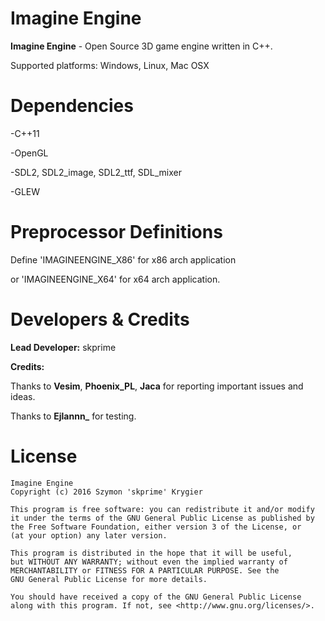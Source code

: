 # Imagine Engine #

**Imagine Engine** - Open Source 3D game engine written in C++.

Supported platforms: Windows, Linux, Mac OSX

# Dependencies #

-C++11

-OpenGL

-SDL2, SDL2_image, SDL2_ttf, SDL_mixer

-GLEW

# Preprocessor Definitions #

Define 'IMAGINEENGINE_X86' for x86 arch application

or 'IMAGINEENGINE_X64' for x64 arch application.

# Developers & Credits #

**Lead Developer:** skprime

**Credits:**

Thanks to **Vesim**, **Phoenix_PL**, **Jaca** for reporting important issues and ideas.

Thanks to **Ejlannn_** for testing.

# License #

	Imagine Engine
	Copyright (c) 2016 Szymon 'skprime' Krygier

	This program is free software: you can redistribute it and/or modify
	it under the terms of the GNU General Public License as published by
	the Free Software Foundation, either version 3 of the License, or
	(at your option) any later version.

	This program is distributed in the hope that it will be useful,
	but WITHOUT ANY WARRANTY; without even the implied warranty of
	MERCHANTABILITY or FITNESS FOR A PARTICULAR PURPOSE. See the
	GNU General Public License for more details.

	You should have received a copy of the GNU General Public License
	along with this program. If not, see <http://www.gnu.org/licenses/>.